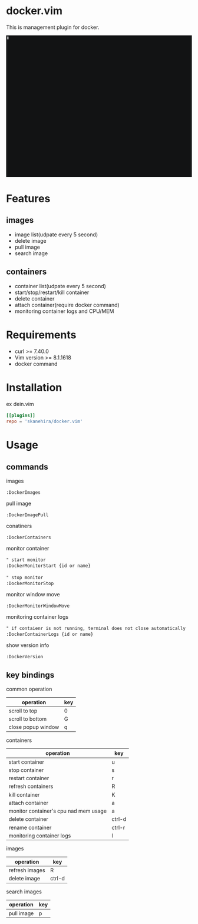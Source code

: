 # docker.vim
This is management plugin for docker.

![](screenshots/docker.vim.gif)

# Features
## images
- image list(udpate every 5 second)
- delete image
- pull image
- search image

## containers
- container list(udpate every 5 second)
- start/stop/restart/kill container
- delete container
- attach container(require docker command)
- monitoring container logs and CPU/MEM

# Requirements
- curl >= 7.40.0
- Vim version >= 8.1.1618
- docker command

# Installation
ex dein.vim
```toml
[[plugins]]
repo = 'skanehira/docker.vim'
```

# Usage
## commands
images
```vim
:DockerImages
```

pull image
```vim
:DockerImagePull
```

conatiners
```vim
:DockerContainers
```

monitor container
```vim
" start monitor
:DockerMonitorStart {id or name}

" stop monitor
:DockerMonitorStop
```

monitor window move
```vim
:DockerMonitorWindowMove
```

monitoring container logs
```vim
" if contaienr is not running, terminal does not close automatically
:DockerContainerLogs {id or name}
```

show version info
```vim
:DockerVersion
```

## key bindings
common operation

| operation          | key |
|--------------------|-----|
| scroll to top      | 0   |
| scroll to bottom   | G   |
| close popup window | q   |

containers

| operation                             | key    |
|---------------------------------------|--------|
| start container                       | u      |
| stop container                        | s      |
| restart container                     | r      |
| refresh containers                    | R      |
| kill container                        | K      |
| attach container                      | a      |
| monitor container's cpu nad mem usage | a      |
| delete container                      | ctrl-d |
| rename container                      | ctrl-r |
| monitoring container logs             | l      |

images

| operation        | key    |
|------------------|--------|
| refresh images   | R      |
| delete image     | ctrl-d |

search images

| operation        | key |
|------------------|-----|
| pull image       | p   |
